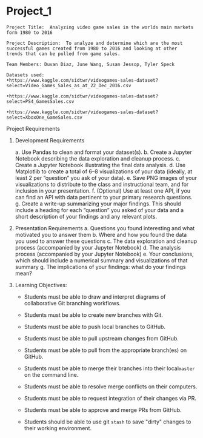 # Project_1

	Project Title:  Analyzing video game sales in the worlds main markets form 1980 to 2016 

	Project Description:  To analyze and determine which are the most successful games created from 1980 to 2016 and looking at other 	trends that can be pulled from game sales.

	Team Members: Duvan Diaz, June Wang, Susan Jessop, Tyler Speck

	Datasets used:
	•https://www.kaggle.com/sidtwr/videogames-sales-dataset?select=Video_Games_Sales_as_at_22_Dec_2016.csv

	•https://www.kaggle.com/sidtwr/videogames-sales-dataset?select=PS4_GamesSales.csv

	•https://www.kaggle.com/sidtwr/videogames-sales-dataset?select=XboxOne_GameSales.csv

Project Requirements

1. Development Requirements

	a. Use Pandas to clean and format your dataset(s).
	b. Create a Jupyter Notebook describing the data exploration and cleanup process.
	c. Create a Jupyter Notebook illustrating the final data analysis.
	d. Use Matplotlib to create a total of 6–8 visualizations of your data (ideally, at least 2 per ”question” you ask of your data).
	e. Save PNG images of your visualizations to distribute to the class and instructional team, and for inclusion in your 	             	   presentation.
	f. (Optional) Use at least one API, if you can find an API with data pertinent to your primary research questions.
	g. Create a write-up summarizing your major findings. This should include a heading for each “question” you asked of your data and 	           a short description of your findings and any relevant plots.

2. Presentation Requirements
	a. Questions you found interesting and what motivated you to answer them
	b. Where and how you found the data you used to answer these questions
	c. The data exploration and cleanup process (accompanied by your Jupyter Notebook)
	d. The analysis process (accompanied by your Jupyter Notebook)
	e. Your conclusions, which should include a numerical summary and visualizations of that summary
	g. The implications of your findings: what do your findings mean?


3. Learning Objectives:

	* Students must be able to draw and interpret diagrams of collaborative Git branching workflows.
	* Students must be able to create new branches with Git.
	* Students must be able to push local branches to GitHub.

	* Students must be able to pull upstream changes from GitHub.
	* Students must be able to pull from the appropriate branch(es) on GitHub.
	* Students must be able to merge their branches into their local`master` on the command line.

	* Students must be able to resolve merge conflicts on their computers.
	* Students must be able to request integration of their changes via PR.
	* Students must be able to approve and merge PRs from GitHub.

	* Students should be able to use git `stash` to save "dirty" changes to their working environment.